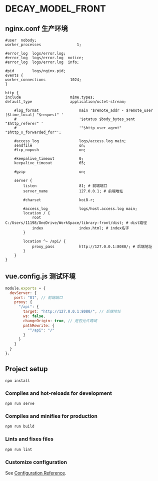 # DECAY_MODEL_FRONT

## nginx.conf 生产环境
```editorconfig
#user  nobody;
worker_processes                1;

#error_log  logs/error.log;
#error_log  logs/error.log  notice;
#error_log  logs/error.log  info;

#pid        logs/nginx.pid;
events {
worker_connections           1024;
}

http {
include                      mime.types;
default_type                 application/octet-stream;

    #log_format                  main '$remote_addr - $remote_user [$time_local] "$request" '
    #                            '$status $body_bytes_sent "$http_referer" '
    #                            '"$http_user_agent" "$http_x_forwarded_for"';

    #access_log                  logs/access.log main;
    sendfile                     on;
    #tcp_nopush                  on;

    #keepalive_timeout           0;
    keepalive_timeout            65;

    #gzip                        on;

    server {
        listen                   81; # 前端端口
        server_name              127.0.0.1; # 前端地址

        #charset                 koi8-r;

        #access_log              logs/host.access.log main;
        location / {
            root                 C:/Users/11198/OneDrive/WorkSpace/library-front/dist; # dist路径
            index                index.html; # index名字
        }

        location ^~ /api/ {
            proxy_pass           http://127.0.0.1:8080/; # 后端地址
        }
    }
}
```

## vue.config.js 测试环境
```javascript
module.exports = {
  devServer: {
    port: "81", // 前端端口
    proxy: {
      "/api": {
        target: "http://127.0.0.1:8080/", // 后端地址
        ws: false,
        changeOrigin: true, // 是否允许跨域
        pathRewrite: {
          "^/api": "/"
        }
      }
    }
  }
};
```

## Project setup
```
npm install
```

### Compiles and hot-reloads for development
```
npm run serve
```

### Compiles and minifies for production
```
npm run build
```

### Lints and fixes files
```
npm run lint
```

### Customize configuration
See [Configuration Reference](https://cli.vuejs.org/config/).
